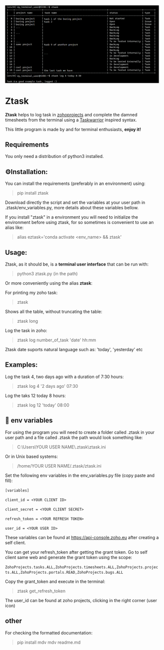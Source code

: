 

<p align="center">
  <img src="https://github.com/PabloRuizCuevas/ztask/blob/master/images/use_example.png">
</p>

# <b>Ztask</b>

<b>Ztask</b> helps to log task in <a href="https://projects.zoho.eu" target="_top">zohoprojects</a> and complete the 
damned timesheets from the terminal using a 
<a href="https://taskwarrior.org/" target="_top">Taskwarrior</a> inspired syntax.

This little program is made by and for terminal enthusiasts, <b>enjoy it!</b>

## Requirements

You only need a distribution of python3 installed.

## ⚙️Installation:

You can install the requirements (preferably in an environment) using:

> pip install ztask

Download directly the script and set the variables at your user path in .ztask/env_variables.py, 
more details about these variables bellow.
 
If you install "ztask" in a environment you will need to initialize the environment before using ztask, 
for so sometimes is convenient to use an alias like:

> alias eztask='conda activate <env_name> && ztask'

## Usage:

Ztask, as it should be, is a <b>terminal user interface</b> that can be run with:

>python3 ztask.py (in the path) 

Or more conveniently using the alias <b>ztask</b>:

For printing my zoho task:

> ztask

Shows all the table, without truncating the table:

> ztask long

Log the task in zoho:

> ztask log number_of_task 'date' hh:mm

Ztask date suports natural language such as: 'today', 'yesterday' etc

## Examples:

Log the task 4, two days ago with a duration of 7:30 hours:

> ztask log 4 '2 days ago' 07:30 

Log the taks 12 today 8 hours:

> ztask log 12 'today' 08:00

## 💾 env variables

For using the program you will need to create a folder called .ztask in your user path and a file called .ztask 
the path would look something like: 

> C:\\Users\\YOUR USER NAME\\.ztask\\ztask.ini

Or in Unix based systems:

> /home/YOUR USER NAME/.ztask/ztask.ini

Set the following env variables in the env_variables.py file (copy paste and fill):

`[variables]`

`client_id = <YOUR CLIENT ID> `

`client_secret = <YOUR CLIENT SECRET> `

`refresh_token = <YOUR REFRESH TOKEN>`

`user_id = <YOUR USER ID>`

These variables can be found at https://api-console.zoho.eu after creating a self client.

You can get your refresh_token after getting the grant token. Go to self client same web and generate the grant token
using the scope:

`ZohoProjects.tasks.ALL,ZohoProjects.timesheets.ALL,ZohoProjects.projects.ALL,ZohoProjects.portals.READ,ZohoProjects.bugs.ALL`

Copy the grant_token and execute in the terminal:

> ztask get_refresh_token <YOUR GRANT TOKEN>

The user_id can be found at zoho projects, clicking in the right corner (user icon)

## other

For checking the formatted documentation:

> pip install mdv 
> mdv readme.md

